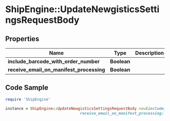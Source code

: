 # ShipEngine::UpdateNewgisticsSettingsRequestBody

## Properties

Name | Type | Description | Notes
------------ | ------------- | ------------- | -------------
**include_barcode_with_order_number** | **Boolean** |  | [optional] 
**receive_email_on_manifest_processing** | **Boolean** |  | [optional] 

## Code Sample

```ruby
require 'ShipEngine'

instance = ShipEngine::UpdateNewgisticsSettingsRequestBody.new(include_barcode_with_order_number: null,
                                 receive_email_on_manifest_processing: null)
```


